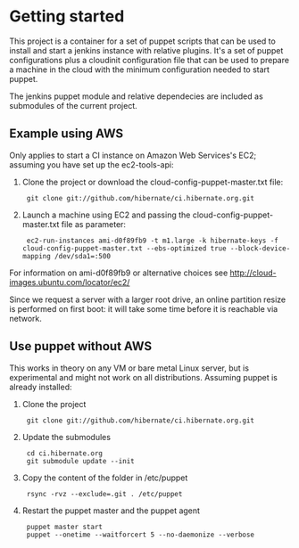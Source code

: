 # Getting started
This project is a container for a set of puppet scripts that can be used to install and start a jenkins instance with relative plugins.
It's a set of puppet configurations plus a cloudinit configuration file that can be used to prepare a machine in the cloud with the minimum configuration needed to start puppet.

The jenkins puppet module and relative dependecies are included as submodules of the current project.

## Example using AWS
Only applies to start a CI instance on Amazon Web Services's EC2; assuming you have set up the ec2-tools-api:

1. Clone the project or download the cloud-config-puppet-master.txt file:

        git clone git://github.com/hibernate/ci.hibernate.org.git

2. Launch a machine using EC2 and passing the cloud-config-puppet-master.txt file as parameter:

        ec2-run-instances ami-d0f89fb9 -t m1.large -k hibernate-keys -f cloud-config-puppet-master.txt --ebs-optimized true --block-device-mapping /dev/sda1=:500

For information on ami-d0f89fb9 or alternative choices see http://cloud-images.ubuntu.com/locator/ec2/

Since we request a server with a larger root drive, an online partition resize is performed on first boot: it will take some time before it is reachable via network.

## Use puppet without AWS
This works in theory on any VM or bare metal Linux server, but is experimental and might not work on all distributions.
Assuming puppet is already installed:

1. Clone the project

        git clone git://github.com/hibernate/ci.hibernate.org.git

2. Update the submodules

        cd ci.hibernate.org
        git submodule update --init

3. Copy the content of the folder in /etc/puppet

        rsync -rvz --exclude=.git . /etc/puppet

4. Restart the puppet master and the puppet agent

        puppet master start
        puppet --onetime --waitforcert 5 --no-daemonize --verbose
